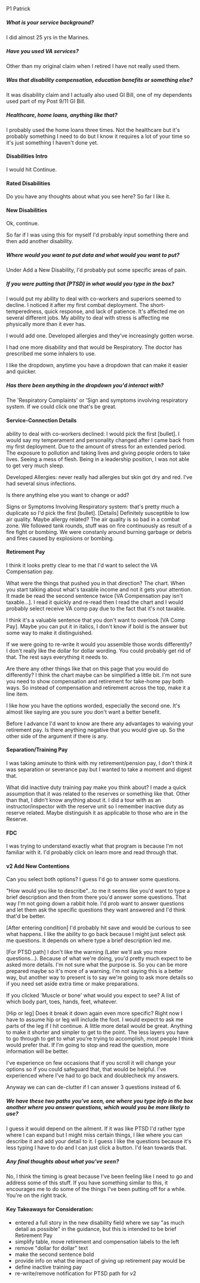 P1
Patrick

##### What is your service background?
I did almost 25 yrs in the Marines. 

##### Have you used VA services?
Other than my original claim when I retired I have not really used them.

##### Was that disability compensation, education benefits or something else?
It was disability claim and I actually also used GI Bill, one of my dependents used part of my Post 9/11 GI Bill.

##### Healthcare, home loans, anything like that?
I probably used the home loans three times. Not the healthcare but it's probably something I need to do but I know it requires a lot of your time so it's just something I haven't done yet.

#### Disabilities Intro
I would hit Continue.

#### Rated Disabilities
Do you have any thoughts about what you see here?
So far I like it.

#### New Disabilities
Ok, continue. 

So far if I was using this for myself I'd probably input something there and then add another disability.

##### Where would you want to put data and what would you want to put?
Under Add a New Disability, I'd probably put some specific areas of pain.

##### If you were putting that [PTSD] in what would you type in the box?
I would put my ability to deal with co-workers and superiors seemed to decline. I noticed it after my first combat deployment. The short-temperedness, quick response, and lack of patience. It's affected me on several different jobs. My ability to deal with stress is affecting me physically more than it ever has.

I would add one. Developed allergies and they've increasingly gotten worse. 

I had one more disability and that would be Respiratory. The doctor has prescribed me some inhalers to use.

I like the dropdown, anytime you have a dropdown that can make it easier and quicker.

##### Has there been anything in the dropdown you'd interact with? 
The 'Respiratory Complaints' or 'Sign and symptoms involving respiratory system. If we could click one that's be great.

#### Service-Connection Details
ability to deal with co-workers declined: I would pick the first [bullet]. I would say my temperament and personality changed after I came back from my first deployment. Due to the amount of stress for an extended period. The exposure to pollution and taking lives and giving people orders to take lives. Seeing a mess of flesh. Being in a leadership position, I was not able to get very much sleep.

Developed Allergies: never really had allergies but skin got dry and red. I've had several sinus infections. 

Is there anything else you want to change or add?

Signs or Symptoms Involving Respiratory system: that's pretty much a duplicate so I'd pick the first [bullet]. [Details] Definitely susceptible to low air quality. Maybe allergy related? The air quality is so bad in a combat zone. We followed tank rounds, stuff was on fire continuously as result of a fire fight or bombing. We were constanly around burning garbage or debris and fires caused by explosions or bombing.

#### Retirement Pay
I think it looks pretty clear to me that I'd want to select the VA Compensation pay.

What were the things that pushed you in that direction?
The chart. When you start talking about what's taxable income and not it gets your attention. It made be read the second sentence twice [VA Compensation pay isn't taxable...]. I read it quickly and re-read then I read the chart and I would probably select receive VA comp pay due to the fact that it's not taxable.

I think it's a valuable sentence that you don't want to overlook [VA Comp Pay]. Maybe you can put it in italics, I don't know if bold is the answer but some way to make it distinguished. 

If we were going to re-write it would you assemble those words differently?
I don't really like the dollar for dollar wording. You could probably get rid of that. The rest says everything it needs to.

Are there any other things like that on this page that you would do differently?
I think the chart maybe can be simplified a little bit. I'm not sure you need to show compensation and retirement for take-home pay both ways. So instead of compensation and retirement across the top, make it a line item.

I like how you have the options worded, especially the second one. It's almost like saying are you sure you don't want a better benefit.

Before I advance I'd want to know are there any advantages to waiving your retirement pay. Is there anything negative that you would give up. So the other side of the argument if there is any.

#### Separation/Training Pay
I was taking aminute to think with my retirement/pension pay, I don't think it was separation or severance pay but I wanted to  take a moment and digest that.

What did inactive duty training pay make you think about?
I made a quick assumption that it was related to the reserves or something like that. Other than that, I didn't know anything about it. I did a tour with as an instructor/inspector with the reserve unit so I remember inactive duty as reserve related. Maybe distinguish it as applicable to those who are in the Reserve.

#### FDC
I was trying to understand exactly what that program is because I'm not familiar with it. I'd probably click on learn more and read through that.

#### v2 Add New Contentions
Can you select both options? I guess I'd go to answer some questions.

"How would you like to describe"...to me it seems like you'd want to type a brief description and then from there you'd answer some questions. That way I'm not going down a rabbit hole. I'd prob want to answer questions and let them ask the specific questions they want answered and I'd think that'd be better. 

[After entering condition] I'd probably hit save and would be  curious to see what happens. I like the ability to go back because I might just select ask me questions. It depends on where type a brief description led me.

[For PTSD path] I don't like the warning (Later we'll ask you more questions...). Because of what we're doing, you'd pretty much expect to be asked more details. I'm not sure what the purpose is. So you can be more prepared maybe so it's more of a warning. I'm not saying this is a better way, but another way to present is to say we're going to ask more details so if you need set aside extra time or make preparations.

If you clicked 'Muscle or bone' what would you expect to see? A list of which body part, toes, hands, feet, whatever.

[Hip or leg] Does it break it down again even more specific? Right now I have to assume hip or leg will include the foot. I would expect to ask me parts of the leg if I hit continue. A little more detail would be great. Anything to make it shorter and simpler to get to the point. The less layers you have to go through to get to what you're trying to accomplish, most people I think would prefer that. If I'm going to stop and read the question, more information will be  better.

I've experience on  few occasions that if you scroll it will change your options so if you could safeguard that, that would be helpful. I've experienced where I've had to go back and doublecheck my answers.

Anyway we can can de-clutter if I can answer 3 questions instead of 6. 

##### We have these two paths you've seen, one where you type info in the box another where you answer questions, which would you be more likely to use?
I guess it would depend on the ailment. If it was like PTSD I'd rather type where I can expand but I might miss certain things, I like where you can describe it and add your detail to it. I guess I like the questions because it's less typing I have to do and I can just click a button. I'd lean towards that.

##### Any final thoughts about what you've seen?
No, I think the timing is great because I've been feeling like I need to go and address some of this stuff. If you have something similar to this, it encourages me to do some of the things I've been putting off for a while. You're on the right track.

#### Key Takeaways for Consideration:
- entered a full story in the new disability field where we say "as much detail as possible" in the guidance, but this is intended to be brief
Retirement Pay
- simplify table, move retirement and compensation labels to the left 
- remove "dollar for dollar" text
- make the second sentence bold
- provide info on what the impact of giving up retirement pay would be
- define inactive training pay 
- re-write/remove notification for PTSD path for v2
